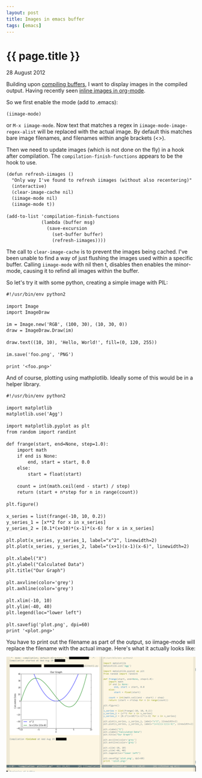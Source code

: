 ```yaml
---
layout: post
title: Images in emacs buffer
tags: [emacs]
---
```


{{ page.title }}
================
<p class="meta">28 August 2012</p>

Building upon [compiling buffers](emacs-compile-on-save.html), I want to display images in the compiled output. Having recently seen [inline images in org-mode](http://floatsolutions.com/blog/2010/10/displaying-inline-images-in-emacs-org-mode/).

So we first enable the mode (add to .emacs):

~~~
(iimage-mode)
~~~

or `M-x iimage-mode`. Now text that matches a regex in `iimage-mode-image-regex-alist` will be replaced with the actual image. By default this matches bare image filenames, and filenames within angle brackets (<>).

Then we need to update images (which is not done on the fly) in a hook after compilation. The `compilation-finish-functions` appears to be the hook to use.

~~~
(defun refresh-iimages ()
  "Only way I've found to refresh iimages (without also recentering)"
  (interactive)
  (clear-image-cache nil)
  (iimage-mode nil)
  (iimage-mode t))

(add-to-list 'compilation-finish-functions 
             (lambda (buffer msg)
               (save-excursion
                 (set-buffer buffer)
                 (refresh-iimages))))
~~~

The call to `clear-image-cache` is to prevent the images being cached. I've been unable to find a way of just flushing the images used within a specific buffer. Calling `iimage-mode` with nil then t, disables then enables the minor-mode, causing it to refind all images within the buffer.

So let's try it with some python, creating a simple image with PIL:

~~~
#!/usr/bin/env python2

import Image
import ImageDraw

im = Image.new('RGB', (100, 30), (10, 30, 0))
draw = ImageDraw.Draw(im)

draw.text((10, 10), 'Hello, World!', fill=(0, 120, 255))
         
im.save('foo.png', 'PNG')

print '<foo.png>'
~~~

And of course, plotting using mathplotlib. Ideally some of this would be in a helper library.

~~~
#!/usr/bin/env python2

import matplotlib
matplotlib.use('Agg')

import matplotlib.pyplot as plt
from random import randint

def frange(start, end=None, step=1.0):
    import math
    if end is None:
        end, start = start, 0.0
    else:
        start = float(start)

    count = int(math.ceil(end - start) / step)
    return (start + n*step for n in range(count))

plt.figure()

x_series = list(frange(-10, 10, 0.2))
y_series_1 = [x**2 for x in x_series]
y_series_2 = [0.1*(x+10)*(x-1)*(x-6) for x in x_series]

plt.plot(x_series, y_series_1, label="x^2", linewidth=2)
plt.plot(x_series, y_series_2, label="(x+1)(x-1)(x-6)", linewidth=2)

plt.xlabel("X")
plt.ylabel("Calculated Data")
plt.title("Our Graph")

plt.axvline(color='grey')
plt.axhline(color='grey')

plt.xlim(-10, 10)
plt.ylim(-40, 40)
plt.legend(loc="lower left")

plt.savefig('plot.png', dpi=60)
print '<plot.png>'
~~~

You have to print out the filename as part of the output, so iimage-mode will replace the filename with the actual image. Here's what it actually looks like:

<img src="/images/emacs-iimage.png" alt="Generated image in emacs" />
